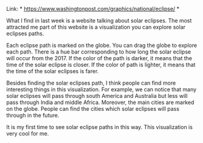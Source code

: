 Link: * https://www.washingtonpost.com/graphics/national/eclipse/ *

What I find in last week is a website talking about solar eclipses. The most attracted me part of this website is a visualization you can explore solar eclipses paths. 

Each eclipse path is marked on the globe. You can drag the globe to explore each path. There is a hue bar corresponding to how long the solar eclipse will occur from the 2017. If the color of the path is darker, it means that the time of the solar eclipse is closer. If the color of path is lighter, it means that the time of the solar eclipses is farer. 

Besides finding the solar eclipses path, I think people can find more interesting things in this visualization. For example, we can notice that many solar eclipses will pass through south America and Australia but less will pass through India and middle Africa. Moreover, the main cities are marked on the globe. People can find the cities which solar eclipses will pass through in the future.

It is my first time to see solar eclipse paths in this way. This visualization is very cool for me.